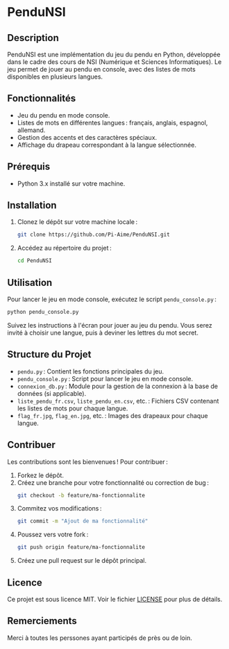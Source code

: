 
# PenduNSI

## Description

PenduNSI est une implémentation du jeu du pendu en Python, développée dans le cadre des cours de NSI (Numérique et Sciences Informatiques). Le jeu permet de jouer au pendu en console, avec des listes de mots disponibles en plusieurs langues.

## Fonctionnalités

- Jeu du pendu en mode console.
- Listes de mots en différentes langues : français, anglais, espagnol, allemand.
- Gestion des accents et des caractères spéciaux.
- Affichage du drapeau correspondant à la langue sélectionnée.

## Prérequis

- Python 3.x installé sur votre machine.

## Installation

1. Clonez le dépôt sur votre machine locale :

   ```bash
   git clone https://github.com/Pi-Aime/PenduNSI.git
   ```

2. Accédez au répertoire du projet :

   ```bash
   cd PenduNSI
   ```

## Utilisation

Pour lancer le jeu en mode console, exécutez le script `pendu_console.py` :

```bash
python pendu_console.py
```

Suivez les instructions à l'écran pour jouer au jeu du pendu. Vous serez invité à choisir une langue, puis à deviner les lettres du mot secret.

## Structure du Projet

- `pendu.py` : Contient les fonctions principales du jeu.
- `pendu_console.py` : Script pour lancer le jeu en mode console.
- `connexion_db.py` : Module pour la gestion de la connexion à la base de données (si applicable).
- `liste_pendu_fr.csv`, `liste_pendu_en.csv`, etc. : Fichiers CSV contenant les listes de mots pour chaque langue.
- `flag_fr.jpg`, `flag_en.jpg`, etc. : Images des drapeaux pour chaque langue.

## Contribuer

Les contributions sont les bienvenues ! Pour contribuer :

1. Forkez le dépôt.
2. Créez une branche pour votre fonctionnalité ou correction de bug :
   ```bash
   git checkout -b feature/ma-fonctionnalite
   ```
3. Commitez vos modifications :
   ```bash
   git commit -m "Ajout de ma fonctionnalité"
   ```
4. Poussez vers votre fork :
   ```bash
   git push origin feature/ma-fonctionnalite
   ```
5. Créez une pull request sur le dépôt principal.

## Licence

Ce projet est sous licence MIT. Voir le fichier [LICENSE](LICENSE) pour plus de détails.

## Remerciements

Merci à toutes les perssones ayant participés de près ou de loin.
